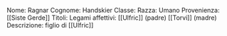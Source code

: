 
Nome: Ragnar
Cognome: Handskier
Classe: 
Razza: Umano
Provenienza: [[Siste Gerde]]
Titoli: 
Legami affettivi: [[Ulfric]] (padre) [[Torvi]] (madre)
Descrizione: figlio di [[Ulfric]]
